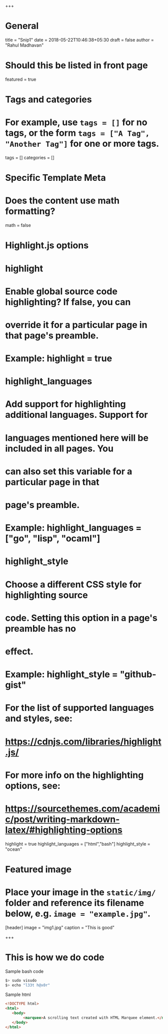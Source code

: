 +++
# General
title = "Snip1"
date = 2018-05-22T10:46:38+05:30
draft = false
author = "Rahul Madhavan"

# Should this be listed in front page
featured = true


# Tags and categories
# For example, use `tags = []` for no tags, or the form `tags = ["A Tag", "Another Tag"]` for one or more tags.
tags = []
categories = []

# Specific Template Meta

# Does the content use math formatting?
math = false

# Highlight.js options
#   highlight
#     Enable global source code highlighting?  If false, you can
#     override it for a particular page in that page's preamble.
#
#     Example: highlight = true
#
#   highlight_languages
#     Add support for highlighting additional languages. Support for
#     languages mentioned here will be included in all pages. You
#     can also set this variable for a particular page in that
#     page's preamble.
#
#     Example: highlight_languages = ["go", "lisp", "ocaml"]
#
#   highlight_style
#     Choose a different CSS style for highlighting source
#     code. Setting this option in a page's preamble has no
#     effect.
#
#     Example: highlight_style = "github-gist"
#
#   For the list of supported languages and styles, see:
#   https://cdnjs.com/libraries/highlight.js/
#
#   For more info on the highlighting options, see:
#   https://sourcethemes.com/academic/post/writing-markdown-latex/#highlighting-options
highlight = true
highlight_languages = ["html","bash"]
highlight_style = "ocean"


# Featured image
# Place your image in the `static/img/` folder and reference its filename below, e.g. `image = "example.jpg"`.
[header]
        image = "img1.jpg"
        caption = "This is good"


+++

# This is how we do code
Sample bash code
```bash
$> sudo visudo
$> echo "l33t h@x0r"
```

Sample html
```html
<!DOCTYPE html>
<html>
   <body>
        <marquee>A scrolling text created with HTML Marquee element.</marquee>
   </body>
</html>
```
